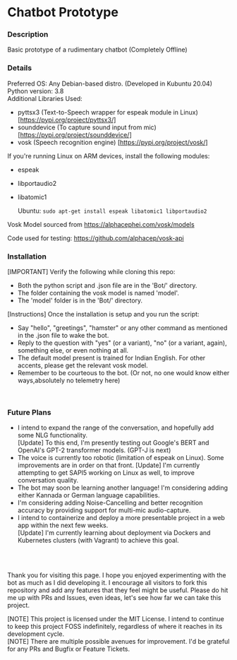 # Chatbot Prototype
### Description 
Basic prototype of a rudimentary chatbot (Completely Offline)
</br>
### Details
Preferred OS: Any Debian-based distro. (Developed in Kubuntu 20.04)
Python version: 3.8
</br>
Additional Libraries Used: 
* pyttsx3 (Text-to-Speech wrapper for espeak module in Linux) [https://pypi.org/project/pyttsx3/]
* sounddevice (To capture sound input from mic) [https://pypi.org/project/sounddevice/]
* vosk (Speech recognition engine) [https://pypi.org/project/vosk/]

If you're running Linux on ARM devices, install the following modules:
* espeak
* libportaudio2
* libatomic1  

  Ubuntu: ``sudo apt-get install espeak libatomic1 libportaudio2``

Vosk Model sourced from https://alphacephei.com/vosk/models

Code used for testing: https://github.com/alphacep/vosk-api
</br>

### Installation

[IMPORTANT] Verify the following while cloning this repo:
* Both the python script and .json file are in the 'Bot/' directory.
* The folder containing the vosk model is named 'model'.
* The 'model' folder is in the 'Bot/' directory.


[Instructions] Once the installation is setup and you run the script:
* Say "hello", "greetings", "hamster" or any other command as mentioned in the .json file to wake the bot.
* Reply to the question with "yes" (or a variant), "no" (or a variant, again), something else, or even nothing at all.
* The default model present is trained for Indian English. For other accents, please get the relevant vosk model.
* Remember to be courteous to the bot. (Or not, no one would know either ways,absolutely no telemetry here)

</br>

### Future Plans

* I intend to expand the range of the conversation, and hopefully add some NLG functionality. </br>
  [Update] To this end, I'm presently testing out Google's BERT and OpenAI's GPT-2 transformer models. (GPT-J is next)
* The voice is currently too robotic (limitation of espeak on Linux). Some improvements are in order on that front. 
  [Update] I'm currently attempting to get SAPI5 working on Linux as well, to improve conversation quality.
* The bot may soon be learning another language! I'm considering adding either Kannada or German language capabilities.
* I'm considering adding Noise-Cancelling and better recognition accuracy by providing support for multi-mic audio-capture.
* I intend to containerize and deploy a more presentable project in a web app within the next few weeks. </br>
  [Update] I'm currently learning about deployment via Dockers and Kubernetes clusters (with Vagrant) to achieve this goal.

</br></br>

Thank you for visiting this page. I hope you enjoyed experimenting with the bot as much as I did developing it. I encourage all visitors to fork this repository and add any features that they feel might be useful. Please do hit me up with PRs and Issues, even ideas, let's see how far we can take this project.
</br>

[NOTE] This project is licensed under the MIT License. I intend to continue to keep this project FOSS indefinitely, regardless of where it reaches in its development cycle.
</br>
[NOTE] There are multiple possible avenues for improvement. I'd be grateful for any PRs and Bugfix or Feature Tickets.
